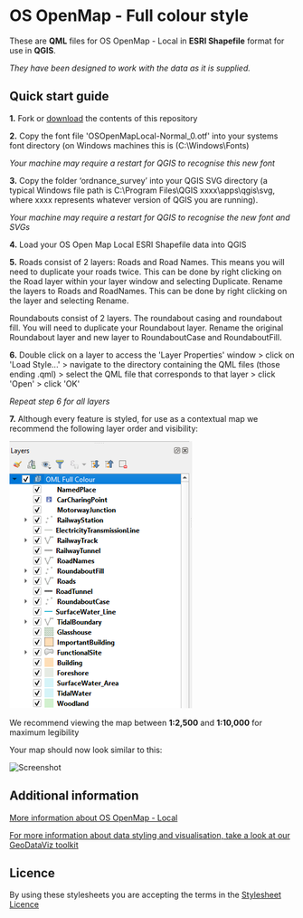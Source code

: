 # OS OpenMap - Full colour style

These are **QML** files for OS OpenMap - Local in **ESRI Shapefile** format for use in **QGIS**.

*They have been designed to work with the data as it is supplied.*

## Quick start guide

**1.**  Fork or [download](https://github.com/OrdnanceSurvey/OS-OpenMap-Local-stylesheets/archive/master.zip) the contents of this repository

**2.**  Copy the font file 'OSOpenMapLocal-Normal_0.otf' into your systems font directory (on Windows machines this is (C:\Windows\Fonts)

*Your machine may require a restart for QGIS to recognise this new font*

**3.** Copy the folder ‘ordnance_survey’ into your QGIS SVG directory (a typical Windows file path is C:\Program Files\QGIS xxxx\apps\qgis\svg, where xxxx represents whatever version of QGIS you are running).

*Your machine may require a restart for QGIS to recognise the new font and SVGs*

**4.**  Load your OS Open Map Local ESRI Shapefile data into QGIS

**5.**  Roads consist of 2 layers: Roads and Road Names. This means you will need to duplicate your roads twice. This can be done by right clicking on the Road layer within your layer window and selecting Duplicate. Rename the layers to Roads and RoadNames. This can be done by right clicking on the layer and selecting Rename.

Roundabouts consist of 2 layers. The roundabout casing and roundabout fill. You will need to duplicate your Roundabout layer. Rename the original Roundabout layer and new layer to RoundaboutCase and RoundaboutFill.

**6.**  Double click on a layer to access the 'Layer Properties' window > click on 'Load Style...' > navigate to the directory containing the QML files (those ending .qml) > select the QML file that corresponds to that layer > click 'Open' > click 'OK'

*Repeat step 6 for all layers*

**7.**  Although every feature is styled, for use as a contextual map we recommend the following layer order and visibility:

  ![Screenshot](https://github.com/OrdnanceSurvey/OS-OpenMap-Local-stylesheets/blob/6428ddcc5e74bbbbb852a77ef179678ed04f56b9/ESRI%20Shapefile%20stylesheets/QGIS%20stylesheets%20(QML)/Full%20colour%20style/images/OML_FC_layer_order1.png "Recommended layer order for OS Open Map Local")

We recommend viewing the map between **1:2,500** and **1:10,000** for maximum legibility

Your map should now look similar to this: 

  ![Screenshot](https://raw.githubusercontent.com/OrdnanceSurvey/OS-OpenMap-Local-stylesheets/master/ESRI%20Shapefile%20stylesheets/QGIS%20stylesheets%20%28QML%29/Full%20colour%20style/images/OML_FC_screenshot.png "Screenshot of OS OpenMap - Local")

## Additional information

[More information about OS OpenMap - Local](http://www.ordnancesurvey.co.uk/business-and-government/products/os-open-map-local.html)

[For more information about data styling and visualisation, take a look at our GeoDataViz toolkit](https://github.com/OrdnanceSurvey/GeoDataViz-Toolkit)

## Licence

By using these stylesheets you are accepting the terms in the [Stylesheet Licence](http://www.ordnancesurvey.co.uk/docs/licences/stylesheet-licence-v2.pdf)
